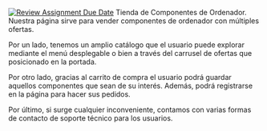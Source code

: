 [![Review Assignment Due Date](https://classroom.github.com/assets/deadline-readme-button-22041afd0340ce965d47ae6ef1cefeee28c7c493a6346c4f15d667ab976d596c.svg)](https://classroom.github.com/a/0esC98hF)
Tienda de Componentes de Ordenador.
Nuestra página sirve para vender componentes de ordenador con múltiples ofertas.

Por un lado, tenemos un amplio catálogo que el usuario puede explorar mediante el menú desplegable o bien a través
del carrusel de ofertas que posicionado en la portada.

Por otro lado, gracias al carrito de compra el usuario podrá guardar aquellos componentes que sean de su interés. Además,
podrá registrarse en la página para hacer sus pedidos.

Por último, si surge cualquier inconveniente, contamos con varias formas de contacto de soporte técnico para los usuarios.
